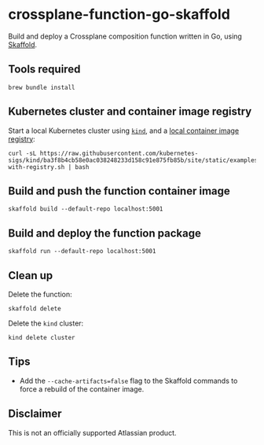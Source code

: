 # crossplane-function-go-skaffold

Build and deploy a Crossplane composition function written in Go, using
[Skaffold](https://skaffold.dev).

## Tools required

```shell
brew bundle install
```

## Kubernetes cluster and container image registry

Start a local Kubernetes cluster using [`kind`](https://kind.sigs.k8s.io/),
and a
[local container image registry](https://kind.sigs.k8s.io/docs/user/local-registry/#create-a-cluster-and-registry):

```shell
curl -sL https://raw.githubusercontent.com/kubernetes-sigs/kind/ba3f8b4cb58e0ac038248233d158c91e875fb85b/site/static/examples/kind-with-registry.sh | bash
```

## Build and push the function container image

```shell
skaffold build --default-repo localhost:5001
```

## Build and deploy the function package

```shell
skaffold run --default-repo localhost:5001
```

## Clean up

Delete the function:

```shell
skaffold delete
```

Delete the `kind` cluster:

```shell
kind delete cluster
```

## Tips

- Add the `--cache-artifacts=false` flag to the Skaffold commands to force a
  rebuild of the container image.

## Disclaimer

This is not an officially supported Atlassian product.
